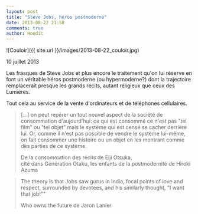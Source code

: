```yaml
---
layout: post
title: "Steve Jobs, héros postmoderne"
date: 2013-08-22 21:58
comments: true
author: Hoedic
---
```


![Couloir]({{ site.url }}/images/2013-08-22_couloir.jpg)
<div class="photoattrib">10 juillet 2013</div>

Les frasques de Steve Jobs et plus encore le traitement qu'on lui réserve en font un véritable héros postmoderne (ou hypermoderne?) dont la trajectoire remplacerait presque les grands récits, autant réligieux que ceux des Lumières.

Tout cela au service de la vente d'ordinateurs et de téléphones cellulaires.

> [...] on peut repérer un tout nouvel aspect de la société de consommation d'aujourd'hui: ce qui est consommé ce n'est pas "tel film" ou "tel objet" mais le système qui est censé se cacher derrière lui. Or, comme il n'est pas possible de vendre le système lui-même, on fait consommer une histoire ou un objet en les montrant comme des parties de ce système.
> <div class="attrib">De la consommation des récits de Eiji Otsuka, <br/>cité dans Génération Otaku, les enfants de la postmodernité de Hiroki Azuma</div>


> The theory is that Jobs saw gurus in India, focal points of love and respect, surrounded by devotees, and his similarly thought, "I want that job!""
> <div class="attrib">Who owns the future de Jaron Lanier</div>